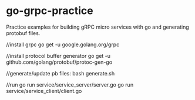 # go-grpc-practice
Practice examples for building gRPC micro services with go and generating protobuf files.

//install grpc
go get -u google.golang.org/grpc

//install protocol buffer generator
go get -u github.com/golang/protobuf/protoc-gen-go

//generate/update pb files:
bash generate.sh

//run
go run service/service_server/server.go
go run service/service_client/client.go